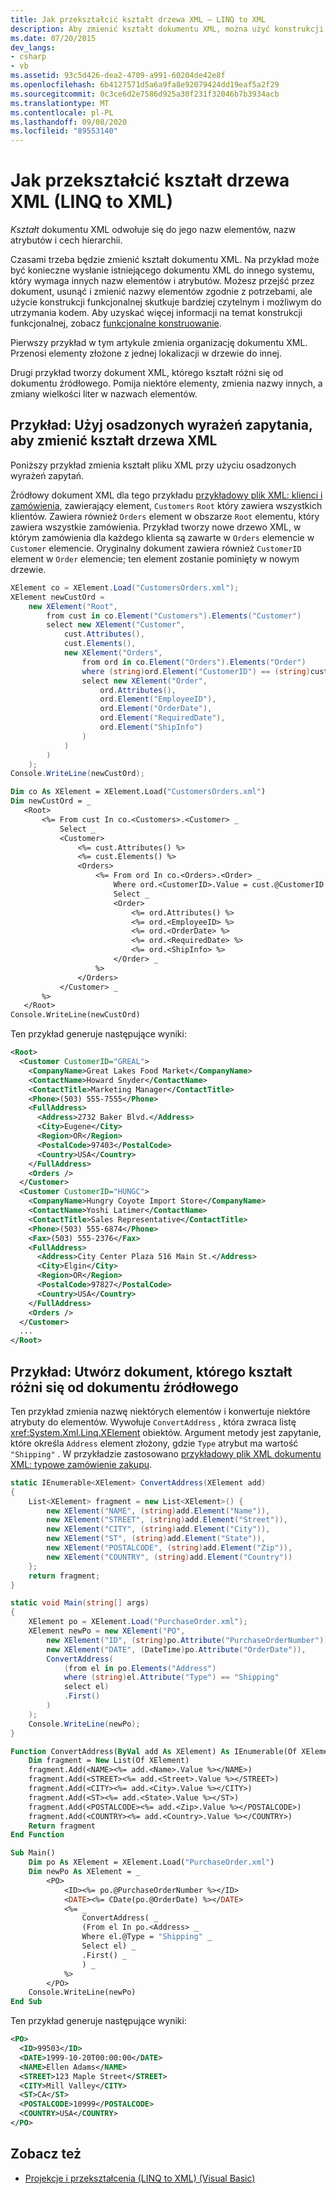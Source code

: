 ```yaml
---
title: Jak przekształcić kształt drzewa XML — LINQ to XML
description: Aby zmienić kształt dokumentu XML, można użyć konstrukcji funkcjonalnej. to jest, aby zachować dane, ale zmieniać takie elementy jak nazwy elementów, nazwy atrybutów i hierarchie.
ms.date: 07/20/2015
dev_langs:
- csharp
- vb
ms.assetid: 93c5d426-dea2-4709-a991-60204de42e8f
ms.openlocfilehash: 6b4127571d5a6a9fa8e92079424dd19eaf5a2f29
ms.sourcegitcommit: 0c3ce6d2e7586d925a30f231f32046b7b3934acb
ms.translationtype: MT
ms.contentlocale: pl-PL
ms.lasthandoff: 09/08/2020
ms.locfileid: "89553140"
---
```

# <a name="how-to-transform-the-shape-of-an-xml-tree-linq-to-xml"></a>Jak przekształcić kształt drzewa XML (LINQ to XML)

*Kształt* dokumentu XML odwołuje się do jego nazw elementów, nazw atrybutów i cech hierarchii.

Czasami trzeba będzie zmienić kształt dokumentu XML. Na przykład może być konieczne wysłanie istniejącego dokumentu XML do innego systemu, który wymaga innych nazw elementów i atrybutów. Możesz przejść przez dokument, usunąć i zmienić nazwy elementów zgodnie z potrzebami, ale użycie konstrukcji funkcjonalnej skutkuje bardziej czytelnym i możliwym do utrzymania kodem. Aby uzyskać więcej informacji na temat konstrukcji funkcjonalnej, zobacz [funkcjonalne konstruowanie](functional-construction.md).

Pierwszy przykład w tym artykule zmienia organizację dokumentu XML. Przenosi elementy złożone z jednej lokalizacji w drzewie do innej.

Drugi przykład tworzy dokument XML, którego kształt różni się od dokumentu źródłowego. Pomija niektóre elementy, zmienia nazwy innych, a zmiany wielkości liter w nazwach elementów.

## <a name="example-use-embedded-query-expressions-to-change-the-shape-of-an-xml-tree"></a>Przykład: Użyj osadzonych wyrażeń zapytania, aby zmienić kształt drzewa XML

Poniższy przykład zmienia kształt pliku XML przy użyciu osadzonych wyrażeń zapytań.

Źródłowy dokument XML dla tego przykładu [przykładowy plik XML: klienci i zamówienia](sample-xml-file-customers-orders.md), zawierający element, `Customers` `Root` który zawiera wszystkich klientów. Zawiera również `Orders` element w obszarze `Root` elementu, który zawiera wszystkie zamówienia. Przykład tworzy nowe drzewo XML, w którym zamówienia dla każdego klienta są zawarte w `Orders` elemencie w `Customer` elemencie. Oryginalny dokument zawiera również `CustomerID` element w `Order` elemencie; ten element zostanie pominięty w nowym drzewie.

```csharp
XElement co = XElement.Load("CustomersOrders.xml");
XElement newCustOrd =
    new XElement("Root",
        from cust in co.Element("Customers").Elements("Customer")
        select new XElement("Customer",
            cust.Attributes(),
            cust.Elements(),
            new XElement("Orders",
                from ord in co.Element("Orders").Elements("Order")
                where (string)ord.Element("CustomerID") == (string)cust.Attribute("CustomerID")
                select new XElement("Order",
                    ord.Attributes(),
                    ord.Element("EmployeeID"),
                    ord.Element("OrderDate"),
                    ord.Element("RequiredDate"),
                    ord.Element("ShipInfo")
                )
            )
        )
    );
Console.WriteLine(newCustOrd);
```

 ```vb
Dim co As XElement = XElement.Load("CustomersOrders.xml")
Dim newCustOrd = _
    <Root>
        <%= From cust In co.<Customers>.<Customer> _
            Select _
            <Customer>
                <%= cust.Attributes() %>
                <%= cust.Elements() %>
                <Orders>
                    <%= From ord In co.<Orders>.<Order> _
                        Where ord.<CustomerID>.Value = cust.@CustomerID _
                        Select _
                        <Order>
                            <%= ord.Attributes() %>
                            <%= ord.<EmployeeID> %>
                            <%= ord.<OrderDate> %>
                            <%= ord.<RequiredDate> %>
                            <%= ord.<ShipInfo> %>
                        </Order> _
                    %>
                </Orders>
            </Customer> _
        %>
    </Root>
Console.WriteLine(newCustOrd)
```

Ten przykład generuje następujące wyniki:

```xml
<Root>
  <Customer CustomerID="GREAL">
    <CompanyName>Great Lakes Food Market</CompanyName>
    <ContactName>Howard Snyder</ContactName>
    <ContactTitle>Marketing Manager</ContactTitle>
    <Phone>(503) 555-7555</Phone>
    <FullAddress>
      <Address>2732 Baker Blvd.</Address>
      <City>Eugene</City>
      <Region>OR</Region>
      <PostalCode>97403</PostalCode>
      <Country>USA</Country>
    </FullAddress>
    <Orders />
  </Customer>
  <Customer CustomerID="HUNGC">
    <CompanyName>Hungry Coyote Import Store</CompanyName>
    <ContactName>Yoshi Latimer</ContactName>
    <ContactTitle>Sales Representative</ContactTitle>
    <Phone>(503) 555-6874</Phone>
    <Fax>(503) 555-2376</Fax>
    <FullAddress>
      <Address>City Center Plaza 516 Main St.</Address>
      <City>Elgin</City>
      <Region>OR</Region>
      <PostalCode>97827</PostalCode>
      <Country>USA</Country>
    </FullAddress>
    <Orders />
  </Customer>
  ...
</Root>
```

## <a name="example-create-a-document-whose-shape-differs-from-that-of-the-source-document"></a>Przykład: Utwórz dokument, którego kształt różni się od dokumentu źródłowego

Ten przykład zmienia nazwę niektórych elementów i konwertuje niektóre atrybuty do elementów. Wywołuje `ConvertAddress` , która zwraca listę <xref:System.Xml.Linq.XElement> obiektów. Argument metody jest zapytanie, które określa `Address` element złożony, gdzie `Type` atrybut ma wartość `"Shipping"` . W przykładzie zastosowano [przykładowy plik XML dokumentu XML: typowe zamówienie zakupu](sample-xml-file-typical-purchase-order.md).

```csharp
static IEnumerable<XElement> ConvertAddress(XElement add)
{
    List<XElement> fragment = new List<XElement>() {
        new XElement("NAME", (string)add.Element("Name")),
        new XElement("STREET", (string)add.Element("Street")),
        new XElement("CITY", (string)add.Element("City")),
        new XElement("ST", (string)add.Element("State")),
        new XElement("POSTALCODE", (string)add.Element("Zip")),
        new XElement("COUNTRY", (string)add.Element("Country"))
    };
    return fragment;
}

static void Main(string[] args)
{
    XElement po = XElement.Load("PurchaseOrder.xml");
    XElement newPo = new XElement("PO",
        new XElement("ID", (string)po.Attribute("PurchaseOrderNumber")),
        new XElement("DATE", (DateTime)po.Attribute("OrderDate")),
        ConvertAddress(
            (from el in po.Elements("Address")
            where (string)el.Attribute("Type") == "Shipping"
            select el)
            .First()
        )
    );
    Console.WriteLine(newPo);
}
```

```vb
Function ConvertAddress(ByVal add As XElement) As IEnumerable(Of XElement)
    Dim fragment = New List(Of XElement)
    fragment.Add(<NAME><%= add.<Name>.Value %></NAME>)
    fragment.Add(<STREET><%= add.<Street>.Value %></STREET>)
    fragment.Add(<CITY><%= add.<City>.Value %></CITY>)
    fragment.Add(<ST><%= add.<State>.Value %></ST>)
    fragment.Add(<POSTALCODE><%= add.<Zip>.Value %></POSTALCODE>)
    fragment.Add(<COUNTRY><%= add.<Country>.Value %></COUNTRY>)
    Return fragment
End Function

Sub Main()
    Dim po As XElement = XElement.Load("PurchaseOrder.xml")
    Dim newPo As XElement = _
        <PO>
            <ID><%= po.@PurchaseOrderNumber %></ID>
            <DATE><%= CDate(po.@OrderDate) %></DATE>
            <%= _
                ConvertAddress( _
                (From el In po.<Address> _
                Where el.@Type = "Shipping" _
                Select el) _
                .First() _
                ) _
            %>
        </PO>
    Console.WriteLine(newPo)
End Sub
```

Ten przykład generuje następujące wyniki:

```xml
<PO>
  <ID>99503</ID>
  <DATE>1999-10-20T00:00:00</DATE>
  <NAME>Ellen Adams</NAME>
  <STREET>123 Maple Street</STREET>
  <CITY>Mill Valley</CITY>
  <ST>CA</ST>
  <POSTALCODE>10999</POSTALCODE>
  <COUNTRY>USA</COUNTRY>
</PO>
```

## <a name="see-also"></a>Zobacz też

- [Projekcje i przekształcenia (LINQ to XML) (Visual Basic)](../../visual-basic/programming-guide/concepts/linq/projections-and-transformations-linq-to-xml.md)
